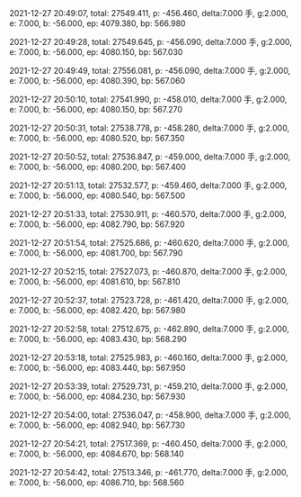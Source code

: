 2021-12-27 20:49:07, total: 27549.411, p: -456.460, delta:7.000 手, g:2.000, e: 7.000, b: -56.000, ep: 4079.380, bp: 566.980

2021-12-27 20:49:28, total: 27549.645, p: -456.090, delta:7.000 手, g:2.000, e: 7.000, b: -56.000, ep: 4080.150, bp: 567.030

2021-12-27 20:49:49, total: 27556.081, p: -456.090, delta:7.000 手, g:2.000, e: 7.000, b: -56.000, ep: 4080.390, bp: 567.060

2021-12-27 20:50:10, total: 27541.990, p: -458.010, delta:7.000 手, g:2.000, e: 7.000, b: -56.000, ep: 4080.150, bp: 567.270

2021-12-27 20:50:31, total: 27538.778, p: -458.280, delta:7.000 手, g:2.000, e: 7.000, b: -56.000, ep: 4080.520, bp: 567.350

2021-12-27 20:50:52, total: 27536.847, p: -459.000, delta:7.000 手, g:2.000, e: 7.000, b: -56.000, ep: 4080.200, bp: 567.400

2021-12-27 20:51:13, total: 27532.577, p: -459.460, delta:7.000 手, g:2.000, e: 7.000, b: -56.000, ep: 4080.540, bp: 567.500

2021-12-27 20:51:33, total: 27530.911, p: -460.570, delta:7.000 手, g:2.000, e: 7.000, b: -56.000, ep: 4082.790, bp: 567.920

2021-12-27 20:51:54, total: 27525.686, p: -460.620, delta:7.000 手, g:2.000, e: 7.000, b: -56.000, ep: 4081.700, bp: 567.790

2021-12-27 20:52:15, total: 27527.073, p: -460.870, delta:7.000 手, g:2.000, e: 7.000, b: -56.000, ep: 4081.610, bp: 567.810

2021-12-27 20:52:37, total: 27523.728, p: -461.420, delta:7.000 手, g:2.000, e: 7.000, b: -56.000, ep: 4082.420, bp: 567.980

2021-12-27 20:52:58, total: 27512.675, p: -462.890, delta:7.000 手, g:2.000, e: 7.000, b: -56.000, ep: 4083.430, bp: 568.290

2021-12-27 20:53:18, total: 27525.983, p: -460.160, delta:7.000 手, g:2.000, e: 7.000, b: -56.000, ep: 4083.440, bp: 567.950

2021-12-27 20:53:39, total: 27529.731, p: -459.210, delta:7.000 手, g:2.000, e: 7.000, b: -56.000, ep: 4084.230, bp: 567.930

2021-12-27 20:54:00, total: 27536.047, p: -458.900, delta:7.000 手, g:2.000, e: 7.000, b: -56.000, ep: 4082.940, bp: 567.730

2021-12-27 20:54:21, total: 27517.369, p: -460.450, delta:7.000 手, g:2.000, e: 7.000, b: -56.000, ep: 4084.670, bp: 568.140

2021-12-27 20:54:42, total: 27513.346, p: -461.770, delta:7.000 手, g:2.000, e: 7.000, b: -56.000, ep: 4086.710, bp: 568.560